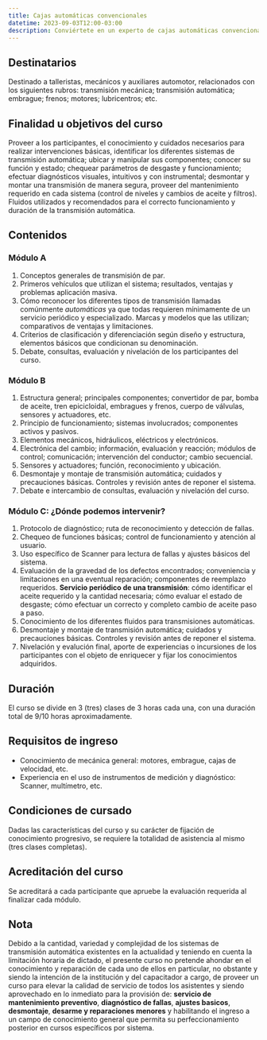 ```yaml
---
title: Cajas automáticas convencionales
datetime: 2023-09-03T12:00-03:00
description: Conviértete en un experto de cajas automáticas convencionales dominando su estructura, funcionamiento, diagnóstico y mantenimiento.
---
```


## Destinatarios

Destinado a talleristas, mecánicos y auxiliares automotor, relacionados con los siguientes rubros: transmisión mecánica; transmisión automática; embrague; frenos; motores; lubricentros; etc.

## Finalidad u objetivos del curso

Proveer a los participantes, el conocimiento y cuidados necesarios para realizar intervenciones básicas, identificar los diferentes sistemas de transmisión automática; ubicar y manipular sus componentes; conocer su función y estado; chequear parámetros de desgaste y funcionamiento; efectuar diagnósticos visuales, intuitivos y con instrumental; desmontar y montar una transmisión de manera segura, proveer del mantenimiento requerido en cada sistema (control de niveles y cambios de aceite y filtros). Fluidos utilizados y recomendados para el correcto funcionamiento y duración de la transmisión automática.

## Contenidos

### Módulo A

1. Conceptos generales de transmisión de par.
2. Primeros vehículos que utilizan el sistema; resultados, ventajas y problemas aplicación masiva.
3. Cómo reconocer los diferentes tipos de transmisión llamadas comúnmente _automáticas_ ya que todas requieren mínimamente de un servicio periódico y especializado. Marcas y modelos que las utilizan; comparativos de ventajas y limitaciones.
4. Criterios de clasificación y diferenciación según diseño y estructura, elementos básicos que condicionan su denominación.
5. Debate, consultas, evaluación y nivelación de los participantes del curso.

### Módulo B

1. Estructura general; principales componentes; convertidor de par, bomba de aceite, tren epicicloidal, embragues y frenos, cuerpo de válvulas, sensores y actuadores, etc.
2. Principio de funcionamiento; sistemas involucrados; componentes activos y pasivos.
3. Elementos mecánicos, hidráulicos, eléctricos y electrónicos.
4. Electrónica del cambio; información, evaluación y reacción; módulos de control; comunicación; intervención del conductor; cambio secuencial.
5. Sensores y actuadores; función, reconocimiento y ubicación.
6. Desmontaje y montaje de transmisión automática; cuidados y precauciones básicas. Controles y revisión antes de reponer el sistema.
7. Debate e intercambio de consultas, evaluación y nivelación del curso.

### Módulo C: ¿Dónde podemos intervenir?

1. Protocolo de diagnóstico; ruta de reconocimiento y detección de fallas.
2. Chequeo de funciones básicas; control de funcionamiento y atención al usuario.
3. Uso específico de Scanner para lectura de fallas y ajustes básicos del sistema.
4. Evaluación de la gravedad de los defectos encontrados; conveniencia y limitaciones en una eventual reparación; componentes de reemplazo requeridos.
   **Servicio periódico de una transmisión**: cómo identificar el aceite requerido y la cantidad necesaria; cómo evaluar el estado de desgaste; cómo efectuar un correcto y completo cambio de aceite paso a paso.
5. Conocimiento de los diferentes fluidos para transmisiones automáticas.
6. Desmontaje y montaje de transmisión automática; cuidados y precauciones básicas. Controles y revisión antes de reponer el sistema.
7. Nivelación y evalución final, aporte de experiencias o incursiones de los participantes con el objeto de enriquecer y fijar los conocimientos adquiridos.

## Duración

El curso se divide en 3 (tres) clases de 3 horas cada una, con una duración total de 9/10 horas aproximadamente.

## Requisitos de ingreso

- Conocimiento de mecánica general: motores, embrague, cajas de velocidad, etc.
- Experiencia en el uso de instrumentos de medición y diagnóstico: Scanner, multímetro, etc.

## Condiciones de cursado

Dadas las características del curso y su carácter de fijación de conocimiento progresivo, se requiere la totalidad de asistencia al mismo (tres clases completas).

## Acreditación del curso

Se acreditará a cada participante que apruebe la evaluación requerida al finalizar cada módulo.

## Nota

Debido a la cantidad, variedad y complejidad de los sistemas de transmisión automática existentes en la actualidad y teniendo en cuenta la limitación horaria de dictado, el presente curso no pretende ahondar en el conocimiento y reparación de cada uno de ellos en particular, no obstante y siendo la intención de la institución y del capacitador a cargo, de proveer un curso para elevar la calidad de servicio de todos los asistentes y siendo aprovechado en lo inmediato para la provisión de: **servicio de mantenimiento preventivo**, **diagnóstico de fallas**, **ajustes basicos**, **desmontaje**, **desarme y reparaciones menores** y habilitando el ingreso a un campo de conocimiento general que permita su perfeccionamiento posterior en cursos específicos por sistema.
